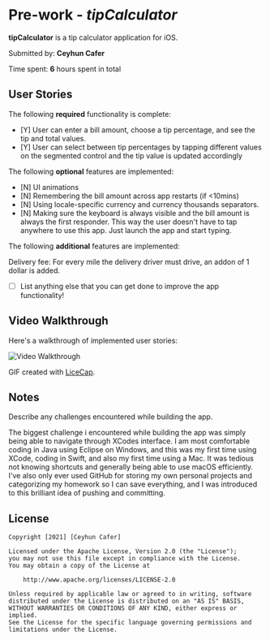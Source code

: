 # Pre-work - *tipCalculator*

**tipCalculator** is a tip calculator application for iOS.

Submitted by: **Ceyhun Cafer**

Time spent: **6** hours spent in total

## User Stories

The following **required** functionality is complete:

* [Y] User can enter a bill amount, choose a tip percentage, and see the tip and total values.
* [Y] User can select between tip percentages by tapping different values on the segmented control and the tip value is updated accordingly

The following **optional** features are implemented:

* [N] UI animations
* [N] Remembering the bill amount across app restarts (if <10mins)
* [N] Using locale-specific currency and currency thousands separators.
* [N] Making sure the keyboard is always visible and the bill amount is always the first responder. This way the user doesn't have to tap anywhere to use this app. Just launch the app and start typing.

The following **additional** features are implemented:

Delivery fee: For every mile the delivery driver must drive, an addon of 1 dollar is added.

- [ ] List anything else that you can get done to improve the app functionality!

## Video Walkthrough

Here's a walkthrough of implemented user stories:

<img src='http://i.imgur.com/link/to/your/gif/file.gif' title='Video Walkthrough' width='' alt='Video Walkthrough' />

GIF created with [LiceCap](http://www.cockos.com/licecap/).

## Notes

Describe any challenges encountered while building the app.

The biggest challenge i encountered while building the app was simply being able to navigate through
XCodes interface. I am most comfortable coding in Java using Eclipse on Windows, and this was my first time
using XCode, coding in Swift, and also my first time using a Mac. It was tedious not knowing shortcuts
and generally being able to use macOS efficiently. I've also only ever used GitHub for storing my own
personal projects and categorizing my homework so I can save everything, and I was introduced to this brilliant
idea of pushing and committing.

## License

    Copyright [2021] [Ceyhun Cafer]

    Licensed under the Apache License, Version 2.0 (the "License");
    you may not use this file except in compliance with the License.
    You may obtain a copy of the License at

        http://www.apache.org/licenses/LICENSE-2.0

    Unless required by applicable law or agreed to in writing, software
    distributed under the License is distributed on an "AS IS" BASIS,
    WITHOUT WARRANTIES OR CONDITIONS OF ANY KIND, either express or implied.
    See the License for the specific language governing permissions and
    limitations under the License.
